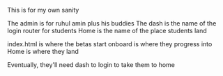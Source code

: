 This is for my own sanity

The admin is for ruhul amin plus his buddies
The dash is the name of the login router for students
Home is the name of the place students land

index.html is where the betas start
onboard is where they progress into
Home is where they land

Eventually, they'll need dash to login to take them to home

